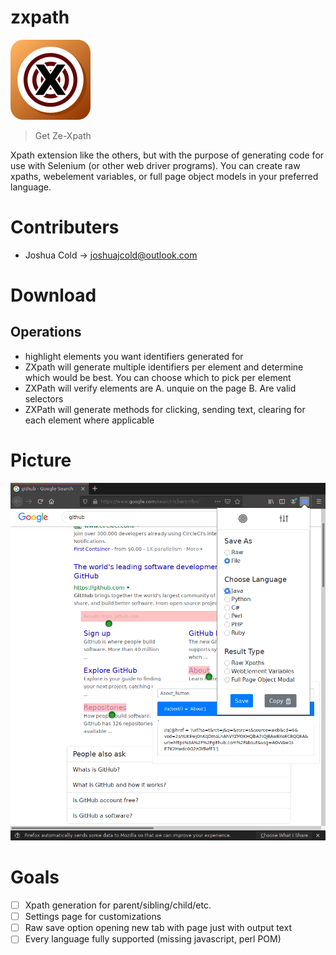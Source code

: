 # zxpath
![zxpath icon](/icons/icon128.png)

> Get Ze-Xpath

Xpath extension like the others, but with the purpose of generating code for use with Selenium (or other web driver programs). You can create raw xpaths, webelement variables, or full page object models in your preferred language. 

# Contributers
- Joshua Cold -> joshuajcold@outlook.com

# Download

## Operations
- highlight elements you want identifiers generated for
- ZXpath will generate multiple identifiers per element and determine which would be best. You can choose which to pick per element
- ZXPath will verify elements are A. unquie on the page B. Are valid selectors
- ZXPath will generate methods for clicking, sending text, clearing for each element where applicable

# Picture
![ZXpath example picture](/docs/img/example.png)

# Goals
- [ ] Xpath generation for parent/sibling/child/etc.
- [ ] Settings page for customizations
- [ ] Raw save option opening new tab with page just with output text
- [ ] Every language fully supported (missing javascript, perl POM)
